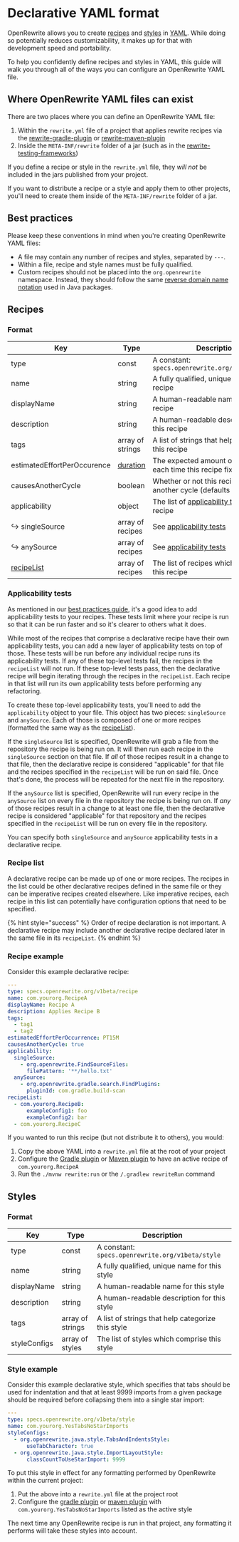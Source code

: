 # Declarative YAML format

OpenRewrite allows you to create [recipes](/concepts-and-explanations/recipes.md) and [styles](/concepts-and-explanations/styles.md) in [YAML](https://yaml.org). While doing so potentially reduces customizability, it makes up for that with development speed and portability.

To help you confidently define recipes and styles in YAML, this guide will walk you through all of the ways you can configure an OpenRewrite YAML file.

## Where OpenRewrite YAML files can exist

There are two places where you can define an OpenRewrite YAML file:

1. Within the `rewrite.yml` file of a project that applies rewrite recipes via the [rewrite-gradle-plugin](gradle-plugin-configuration.md) or [rewrite-maven-plugin](rewrite-maven-plugin.md)
2. Inside the `META-INF/rewrite` folder of a jar (such as in the [rewrite-testing-frameworks](https://github.com/openrewrite/rewrite-testing-frameworks/tree/master/src/main/resources/META-INF/rewrite))

If you define a recipe or style in the `rewrite.yml` file, they _will not_ be included in the jars published from your project.

If you want to distribute a recipe or a style and apply them to other projects, you'll need to create them inside of the `META-INF/rewrite` folder of a jar.

## Best practices

Please keep these conventions in mind when you're creating OpenRewrite YAML files:

* A file may contain any number of recipes and styles, separated by `---`.
* Within a file, recipe and style names must be fully qualified.
* Custom recipes should not be placed into the `org.openrewrite` namespace. Instead, they should follow the same [reverse domain name notation](https://en.wikipedia.org/wiki/Reverse_domain_name_notation) used in Java packages. 

## Recipes

### Format

| Key                         | Type             | Description                                                             |
|-----------------------------|------------------|-------------------------------------------------------------------------|
| type                        | const            | A constant:  `specs.openrewrite.org/v1beta/recipe`                      |
| name                        | string           | A fully qualified, unique name for this recipe                          |
| displayName                 | string           | A human-readable name for this recipe                                   |
| description                 | string           | A human-readable description for this recipe                            |
| tags                        | array of strings | A list of strings that help categorize this recipe                      |
| estimatedEffortPerOccurence | [duration](https://docs.oracle.com/javase/8/docs/api/java/time/Duration.html#parse-java.lang.CharSequence-)         | The expected amount of time saved each time this recipe fixes something |
| causesAnotherCycle          | boolean          | Whether or not this recipe can cause another cycle (defaults to false)  |
| applicability               | object           | The list of [applicability tests](#applicability-tests) for this recipe                         |
| ↪ singleSource              | array of recipes | See [applicability tests](#applicability-tests)                                                 |
| ↪ anySource                 | array of recipes | See [applicability tests](#applicability-tests)                                                 |
| [recipeList](#recipe-list)                  | array of recipes | The list of recipes which comprise this recipe                          |

### Applicability tests

As mentioned in our [best practices guide](/authoring-recipes/recipe-conventions-and-best-practices.md#use-applicability-tests), it's a good idea to add applicability tests to your recipes. These tests limit where your recipe is run so that it can be run faster and so it's clearer to others what it does.

While most of the recipes that comprise a declarative recipe have their own applicability tests, you can add a new layer of applicability tests on top of those. These tests will be run before any individual recipe runs its applicability tests. If any of these top-level tests fail, the recipes in the `recipeList` will not run. If these top-level tests pass, then the declarative recipe will begin iterating through the recipes in the `recipeList`. Each recipe in that list will run its own applicability tests before performing any refactoring.

To create these top-level applicability tests, you'll need to add the `applicability` object to your file. This object has two pieces: `singleSource` and `anySource`. Each of those is composed of one or more recipes (formatted the same way as the [recipeList](#recipe-list)).

If the `singleSource` list is specified, OpenRewrite will grab a file from the repository the recipe is being run on. It will then run each recipe in the `singleSource` section on that file. If _all_ of those recipes result in a change to that file, then the declarative recipe is considered "applicable" for that file and the recipes specified in the `recipeList` will be run on said file. Once that's done, the process will be repeated for the next file in the repository.

If the `anySource` list is specified, OpenRewrite will run every recipe in the `anySource` list on every file in the repository the recipe is being run on. If _any_ of those recipes result in a change to at least one file, then the declarative recipe is considered "applicable" for that repository and the recipes specified in the `recipeList` will be run on every file in the repository.

You can specify both `singleSource` and `anySource` applicability tests in a declarative recipe.

### Recipe list

A declarative recipe can be made up of one or more recipes. The recipes in the list could be other declarative recipes defined in the same file or they can be imperative recipes created elsewhere. Like imperative recipes, each recipe in this list can potentially have configuration options that need to be specified.

{% hint style="success" %}
Order of recipe declaration is not important. A declarative recipe may include another declarative recipe declared later in the same file in its `recipeList`.
{% endhint %}

### Recipe example

Consider this example declarative recipe:

```yaml
---
type: specs.openrewrite.org/v1beta/recipe
name: com.yourorg.RecipeA
displayName: Recipe A
description: Applies Recipe B
tags:
  - tag1
  - tag2
estimatedEffortPerOccurrence: PT15M
causesAnotherCycle: true
applicability:
  singleSource:
    - org.openrewrite.FindSourceFiles:
      filePattern: '**/hello.txt'
  anySource:
    - org.openrewrite.gradle.search.FindPlugins:
      pluginId: com.gradle.build-scan
recipeList:
  - com.yourorg.RecipeB:
      exampleConfig1: foo
      exampleConfig2: bar
  - com.yourorg.RecipeC
```

If you wanted to run this recipe (but not distribute it to others), you would:

1. Copy the above YAML into a `rewrite.yml` file at the root of your project
2. Configure the [Gradle plugin](gradle-plugin-configuration.md) or [Maven plugin](rewrite-maven-plugin.md) to have an active recipe of `com.yourorg.RecipeA`
3. Run the `./mvnw rewrite:run` or the `/.gradlew rewriteRun` command

## Styles

### Format

| Key          | Type             | Description                                       |
|--------------|------------------|---------------------------------------------------|
| type         | const            | A constant:  `specs.openrewrite.org/v1beta/style` |
| name         | string           | A fully qualified, unique name for this style     |
| displayName  | string           | A human-readable name for this style              |
| description  | string           | A human-readable description for this style       |
| tags         | array of strings | A list of strings that help categorize this style |
| styleConfigs | array of styles  | The list of styles which comprise this style      |

### Style example

Consider this example declarative style, which specifies that tabs should be used for indentation and that at least 9999 imports from a given package should be required before collapsing them into a single star import:

```yaml
---
type: specs.openrewrite.org/v1beta/style
name: com.yourorg.YesTabsNoStarImports
styleConfigs:
  - org.openrewrite.java.style.TabsAndIndentsStyle:
      useTabCharacter: true
  - org.openrewrite.java.style.ImportLayoutStyle:
      classCountToUseStarImport: 9999
```

To put this style in effect for any formatting performed by OpenRewrite within the current project:

1. Put the above into a `rewrite.yml` file at the project root
2. Configure the [gradle plugin](gradle-plugin-configuration.md) or [maven plugin](rewrite-maven-plugin.md) with `com.yourorg.YesTabsNoStarImports` listed as the active style

The next time any OpenRewrite recipe is run in that project, any formatting it performs will take these styles into account.
